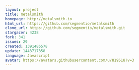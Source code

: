 ```yaml
---
layout: project
title: metalsmith
homepage: http://metalsmith.io
html_url: https://github.com/segmentio/metalsmith
clone_url: https://github.com/segmentio/metalsmith.git
stargazer: 4238
fork: 341
issues: 29
created: 1391485578
update: 1443717358
language: Javascript
avatar: https://avatars.githubusercontent.com/u/819518?v=3
---
```

